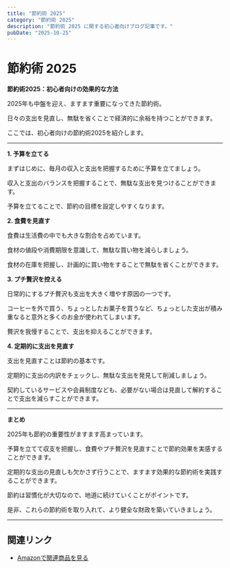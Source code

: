 ```yaml
---
title: "節約術 2025"
category: "節約術 2025"
description: "節約術 2025 に関する初心者向けブログ記事です。"
pubDate: "2025-10-25"
---
```


# 節約術 2025

**節約術2025：初心者向けの効果的な方法**

2025年も中盤を迎え、ますます重要になってきた節約術。

日々の支出を見直し、無駄を省くことで経済的に余裕を持つことができます。

ここでは、初心者向けの節約術2025を紹介します。



---

**1. 予算を立てる**

まずはじめに、毎月の収入と支出を把握するために予算を立てましょう。

収入と支出のバランスを把握することで、無駄な支出を見つけることができます。

予算を立てることで、節約の目標を設定しやすくなります。



**2. 食費を見直す**

食費は生活費の中でも大きな割合を占めています。

食材の値段や消費期限を意識して、無駄な買い物を減らしましょう。

食材の在庫を把握し、計画的に買い物をすることで無駄を省くことができます。



**3. プチ贅沢を控える**

日常的にするプチ贅沢も支出を大きく増やす原因の一つです。

コーヒーを外で買う、ちょっとしたお菓子を買うなど、ちょっとした支出が積み重なると意外と多くのお金が使われてしまいます。

贅沢を我慢することで、支出を抑えることができます。



**4. 定期的に支出を見直す**

支出を見直すことは節約の基本です。

定期的に支出の内訳をチェックし、無駄な支出を発見して削減しましょう。

契約しているサービスや会員制度なども、必要がない場合は見直して解約することで支出を減らすことができます。



---

**まとめ**

2025年も節約の重要性がますます高まっています。

予算を立てて収支を把握し、食費やプチ贅沢を見直すことで節約効果を実感することができます。

定期的な支出の見直しも欠かさず行うことで、ますます効果的な節約術を実践することができます。

節約は習慣化が大切なので、地道に続けていくことがポイントです。

是非、これらの節約術を取り入れて、より健全な財政を築いていきましょう。



---

## 関連リンク

- [Amazonで関連商品を見る](https://www.amazon.co.jp/s?k=%E7%AF%80%E7%B4%84%E8%A1%93+2025&tag=autowritehubai-22)

